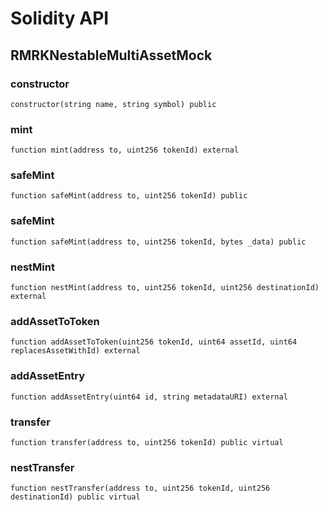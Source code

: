 # Solidity API

## RMRKNestableMultiAssetMock

### constructor

```solidity
constructor(string name, string symbol) public
```

### mint

```solidity
function mint(address to, uint256 tokenId) external
```

### safeMint

```solidity
function safeMint(address to, uint256 tokenId) public
```

### safeMint

```solidity
function safeMint(address to, uint256 tokenId, bytes _data) public
```

### nestMint

```solidity
function nestMint(address to, uint256 tokenId, uint256 destinationId) external
```

### addAssetToToken

```solidity
function addAssetToToken(uint256 tokenId, uint64 assetId, uint64 replacesAssetWithId) external
```

### addAssetEntry

```solidity
function addAssetEntry(uint64 id, string metadataURI) external
```

### transfer

```solidity
function transfer(address to, uint256 tokenId) public virtual
```

### nestTransfer

```solidity
function nestTransfer(address to, uint256 tokenId, uint256 destinationId) public virtual
```

